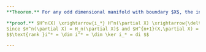 ```yaml
---
**Theorem.** For any odd dimensional manifold with boundary $X$, the inclusion $i: \partial X \to X$ kills half the homology.

**proof.** $H^n(X) \xrightarrow{i_*} H^n(\partial X) \xrightarrow{\delta} H^{n+1}(X,\partial X)$.
Since $H^n(\partial X) = H_n(\partial X)$ and $H^{n+1}(X,\partial X) = H_n(X)$ by Poincare duality, we have  
$$\text{rank }i^* = \dim i^* = \dim \ker i_* = di $$

---
```

<!--stackedit_data:
eyJoaXN0b3J5IjpbLTEyMzU4MTUxMjYsLTExMjAzMDUzNTMsLT
EzNzM4NzAxMSw3OTEzMDM4ODMsMTY4Nzg1MTE3NSw2MDg4Nzk4
MzQsLTIwODg3NDY2MTJdfQ==
-->